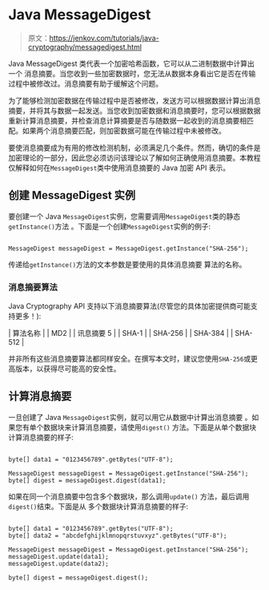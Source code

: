 # Java MessageDigest

> 原文：<https://jenkov.com/tutorials/java-cryptography/messagedigest.html>

Java MessageDigest 类代表一个加密哈希函数，它可以从二进制数据中计算出一个 消息摘要。当您收到一些加密数据时，您无法从数据本身看出它是否在传输过程中被修改过。消息摘要有助于缓解这个问题。

为了能够检测加密数据在传输过程中是否被修改，发送方可以根据数据计算出消息摘要，并将其与数据一起发送。当您收到加密数据和消息摘要时，您可以根据数据重新计算消息摘要，并检查消息计算摘要是否与随数据一起收到的消息摘要相匹配。如果两个消息摘要匹配，则加密数据可能在传输过程中未被修改。

要使消息摘要成为有用的修改检测机制，必须满足几个条件。然而，确切的条件是加密理论的一部分，因此您必须访问该理论以了解如何正确使用消息摘要。本教程仅解释如何在`MessageDigest`类中使用消息摘要的 Java 加密 API 表示。

## 创建 MessageDigest 实例

要创建一个 Java `MessageDigest`实例，您需要调用`MessageDigest`类的静态`getInstance()`方法 。下面是一个创建`MessageDigest`实例的例子:

```

MessageDigest messageDigest = MessageDigest.getInstance("SHA-256");

```

传递给`getInstance()`方法的文本参数是要使用的具体消息摘要 算法的名称。

### 消息摘要算法

Java Cryptography API 支持以下消息摘要算法(尽管您的具体加密提供商可能支持更多！):

| 算法名称 |
| MD2 |
| 讯息摘要 5 |
| SHA-1 |
| SHA-256 |
| SHA-384 |
| SHA-512 |

并非所有这些消息摘要算法都同样安全。在撰写本文时，建议您使用`SHA-256`或更高版本，以获得尽可能高的安全性。

## 计算消息摘要

一旦创建了 Java `MessageDigest`实例，就可以用它从数据中计算出消息摘要 。如果您有单个数据块来计算消息摘要，请使用`digest()` 方法。下面是从单个数据块计算消息摘要的样子:

```

byte[] data1 = "0123456789".getBytes("UTF-8");

MessageDigest messageDigest = MessageDigest.getInstance("SHA-256");
byte[] digest = messageDigest.digest(data1);

```

如果在同一个消息摘要中包含多个数据块，那么调用`update()` 方法，最后调用`digest()`结束。下面是从 多个数据块计算消息摘要的样子:

```

byte[] data1 = "0123456789".getBytes("UTF-8");
byte[] data2 = "abcdefghijklmnopqrstuvxyz".getBytes("UTF-8");

MessageDigest messageDigest = MessageDigest.getInstance("SHA-256");
messageDigest.update(data1);
messageDigest.update(data2);

byte[] digest = messageDigest.digest();

```